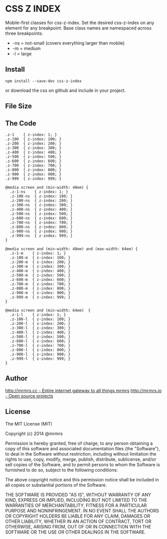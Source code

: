 # CSS Z INDEX

  Mobile-first classes for css-z-index.
  Set the desired css-z-index on any element for any breakpoint.
  Base class names are namespaced across three breakpoints:

*  -ns = not-small (covers everything larger than mobile)
*  -m  = medium
*  -l  = large

## Install
```
npm install --save-dev css-z-index
```
or download the css on github and include in your project.

## File Size


## The Code
```
.z-1    { z-index: 1; }
.z-100  { z-index: 100; }
.z-200  { z-index: 200; }
.z-300  { z-index: 300; }
.z-400  { z-index: 400; }
.z-500  { z-index: 500; }
.z-600  { z-index: 600; }
.z-700  { z-index: 700; }
.z-800  { z-index: 800; }
.z-900  { z-index: 900; }
.z-999  { z-index: 999; }

@media screen and (min-width: 48em) {
  .z-1-ns    { z-index: 1; }
  .z-100-ns  { z-index: 100; }
  .z-200-ns  { z-index: 200; }
  .z-300-ns  { z-index: 300; }
  .z-400-ns  { z-index: 400; }
  .z-500-ns  { z-index: 500; }
  .z-600-ns  { z-index: 600; }
  .z-700-ns  { z-index: 700; }
  .z-800-ns  { z-index: 800; }
  .z-900-ns  { z-index: 900; }
  .z-999-ns  { z-index: 999; }
}

@media screen and (min-width: 48em) and (max-width: 64em) {
  .z-1-m    { z-index: 1; }
  .z-100-m  { z-index: 100; }
  .z-200-m  { z-index: 200; }
  .z-300-m  { z-index: 300; }
  .z-400-m  { z-index: 400; }
  .z-500-m  { z-index: 500; }
  .z-600-m  { z-index: 600; }
  .z-700-m  { z-index: 700; }
  .z-800-m  { z-index: 800; }
  .z-900-m  { z-index: 900; }
  .z-999-m  { z-index: 999; }
}

@media screen and (min-width: 64em)  {
  .z-1-l    { z-index: 1; }
  .z-100-l  { z-index: 100; }
  .z-200-l  { z-index: 200; }
  .z-300-l  { z-index: 300; }
  .z-400-l  { z-index: 400; }
  .z-500-l  { z-index: 500; }
  .z-600-l  { z-index: 600; }
  .z-700-l  { z-index: 700; }
  .z-800-l  { z-index: 800; }
  .z-900-l  { z-index: 900; }
  .z-999-l  { z-index: 999; }
}

```

## Author

[http://mrmrs.cc - Entire internet gateway to all things mrmrs](http://mrmrs.cc)
[http://mrmrs.io - Open source projects](http://mrmrs.io)

## License

The MIT License (MIT)

Copyright (c) 2014 @mrmrs

Permission is hereby granted, free of charge, to any person obtaining a copy
of this software and associated documentation files (the "Software"), to deal
in the Software without restriction, including without limitation the rights
to use, copy, modify, merge, publish, distribute, sublicense, and/or sell
copies of the Software, and to permit persons to whom the Software is
furnished to do so, subject to the following conditions:

The above copyright notice and this permission notice shall be included in
all copies or substantial portions of the Software.

THE SOFTWARE IS PROVIDED "AS IS", WITHOUT WARRANTY OF ANY KIND, EXPRESS OR
IMPLIED, INCLUDING BUT NOT LIMITED TO THE WARRANTIES OF MERCHANTABILITY,
FITNESS FOR A PARTICULAR PURPOSE AND NONINFRINGEMENT. IN NO EVENT SHALL THE
AUTHORS OR COPYRIGHT HOLDERS BE LIABLE FOR ANY CLAIM, DAMAGES OR OTHER
LIABILITY, WHETHER IN AN ACTION OF CONTRACT, TORT OR OTHERWISE, ARISING FROM,
OUT OF OR IN CONNECTION WITH THE SOFTWARE OR THE USE OR OTHER DEALINGS IN
THE SOFTWARE.

